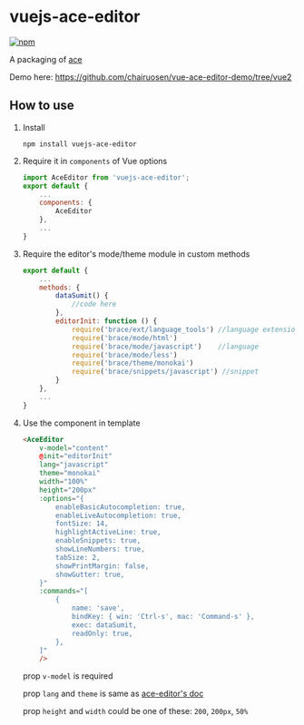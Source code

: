 vuejs-ace-editor
====================


[![npm](https://img.shields.io/npm/v/vuejs-ace-editor)](https://www.npmjs.com/package/vuejs-ace-editor)


A packaging of [ace](https://ace.c9.io/)

Demo here: https://github.com/chairuosen/vue-ace-editor-demo/tree/vue2

## How to use

1. Install

    ```
    npm install vuejs-ace-editor
    ```
    
2. Require it in `components` of Vue options

    ```js
    import AceEditor from 'vuejs-ace-editor';
    export default {
        ...
        components: {
            AceEditor
        },
        ...
    }
    ```
 
3. Require the editor's mode/theme module in custom methods
    
    ```js
    export default {
        ...
        methods: {
            dataSumit() {
                //code here
            },
            editorInit: function () {
                require('brace/ext/language_tools') //language extension prerequsite...
                require('brace/mode/html')                
                require('brace/mode/javascript')    //language
                require('brace/mode/less')
                require('brace/theme/monokai')
                require('brace/snippets/javascript') //snippet
            }
        },
        ...
    }
    ```
    
4. Use the component in template

    ```html
    <AceEditor 
        v-model="content" 
        @init="editorInit" 
        lang="javascript" 
        theme="monokai" 
        width="100%" 
        height="200px"
        :options="{
            enableBasicAutocompletion: true,
            enableLiveAutocompletion: true,
            fontSize: 14,
            highlightActiveLine: true,
            enableSnippets: true,
            showLineNumbers: true,
            tabSize: 2,
            showPrintMargin: false,
            showGutter: true,
        }"
        :commands="[
            {
                name: 'save',
                bindKey: { win: 'Ctrl-s', mac: 'Command-s' },
                exec: dataSumit,
                readOnly: true,
            },
        ]"
        />
    ```
    
    prop `v-model`  is required
    
    prop `lang` and `theme` is same as [ace-editor's doc](https://github.com/ajaxorg/ace)
    
    prop `height` and `width` could be one of these:  `200`, `200px`, `50%`

    
